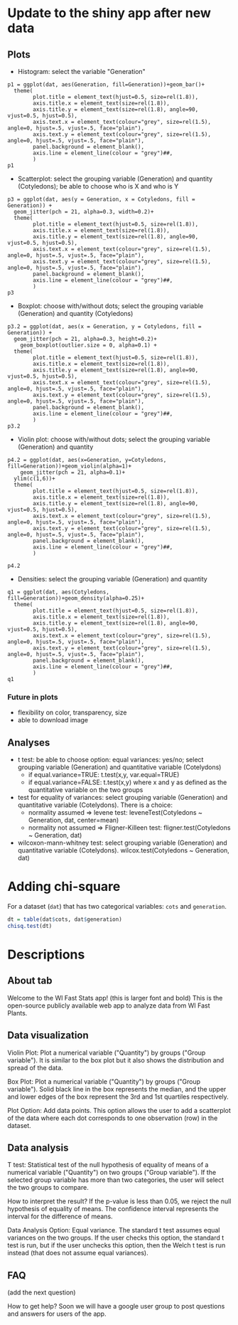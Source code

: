 # Update to the shiny app after new data

## Plots
- Histogram: select the variable "Generation"
```{r, echo=FALSE}
p1 = ggplot(dat, aes(Generation, fill=Generation))+geom_bar()+
  theme(
        plot.title = element_text(hjust=0.5, size=rel(1.8)),
        axis.title.x = element_text(size=rel(1.8)),
        axis.title.y = element_text(size=rel(1.8), angle=90, vjust=0.5, hjust=0.5),
        axis.text.x = element_text(colour="grey", size=rel(1.5), angle=0, hjust=.5, vjust=.5, face="plain"),
        axis.text.y = element_text(colour="grey", size=rel(1.5), angle=0, hjust=.5, vjust=.5, face="plain"),
        panel.background = element_blank(),
        axis.line = element_line(colour = "grey")##,
        )
p1
```
- Scatterplot: select the grouping variable (Generation) and quantity (Cotyledons); be able to choose who is X and who is Y
```{r, echo=FALSE}
p3 = ggplot(dat, aes(y = Generation, x = Cotyledons, fill = Generation)) +
  geom_jitter(pch = 21, alpha=0.3, width=0.2)+
  theme(
        plot.title = element_text(hjust=0.5, size=rel(1.8)),
        axis.title.x = element_text(size=rel(1.8)),
        axis.title.y = element_text(size=rel(1.8), angle=90, vjust=0.5, hjust=0.5),
        axis.text.x = element_text(colour="grey", size=rel(1.5), angle=0, hjust=.5, vjust=.5, face="plain"),
        axis.text.y = element_text(colour="grey", size=rel(1.5), angle=0, hjust=.5, vjust=.5, face="plain"),
        panel.background = element_blank(),
        axis.line = element_line(colour = "grey")##,
        )
p3
```
- Boxplot: choose with/without dots; select the grouping variable (Generation) and quantity (Cotyledons)
```{r, echo=FALSE}
p3.2 = ggplot(dat, aes(x = Generation, y = Cotyledons, fill = Generation)) +
  geom_jitter(pch = 21, alpha=0.3, height=0.2)+
    geom_boxplot(outlier.size = 0, alpha=0.1) +
  theme(
        plot.title = element_text(hjust=0.5, size=rel(1.8)),
        axis.title.x = element_text(size=rel(1.8)),
        axis.title.y = element_text(size=rel(1.8), angle=90, vjust=0.5, hjust=0.5),
        axis.text.x = element_text(colour="grey", size=rel(1.5), angle=0, hjust=.5, vjust=.5, face="plain"),
        axis.text.y = element_text(colour="grey", size=rel(1.5), angle=0, hjust=.5, vjust=.5, face="plain"),
        panel.background = element_blank(),
        axis.line = element_line(colour = "grey")##,
        )
p3.2
```
- Violin plot: choose with/without dots; select the grouping variable (Generation) and quantity 
```{r, echo=FALSE}
p4.2 = ggplot(dat, aes(x=Generation, y=Cotyledons, fill=Generation))+geom_violin(alpha=1)+
    geom_jitter(pch = 21, alpha=0.1)+
  ylim(c(1,6))+
  theme(
        plot.title = element_text(hjust=0.5, size=rel(1.8)),
        axis.title.x = element_text(size=rel(1.8)),
        axis.title.y = element_text(size=rel(1.8), angle=90, vjust=0.5, hjust=0.5),
        axis.text.x = element_text(colour="grey", size=rel(1.5), angle=0, hjust=.5, vjust=.5, face="plain"),
        axis.text.y = element_text(colour="grey", size=rel(1.5), angle=0, hjust=.5, vjust=.5, face="plain"),
        panel.background = element_blank(),
        axis.line = element_line(colour = "grey")##,
        )

p4.2
```
- Densities: select the grouping variable (Generation) and quantity 
```{r, echo=FALSE}
q1 = ggplot(dat, aes(Cotyledons, fill=Generation))+geom_density(alpha=0.25)+
  theme(
        plot.title = element_text(hjust=0.5, size=rel(1.8)),
        axis.title.x = element_text(size=rel(1.8)),
        axis.title.y = element_text(size=rel(1.8), angle=90, vjust=0.5, hjust=0.5),
        axis.text.x = element_text(colour="grey", size=rel(1.5), angle=0, hjust=.5, vjust=.5, face="plain"),
        axis.text.y = element_text(colour="grey", size=rel(1.5), angle=0, hjust=.5, vjust=.5, face="plain"),
        panel.background = element_blank(),
        axis.line = element_line(colour = "grey")##,
        )
q1
```

### Future in plots
- flexibility on color, transparency, size
- able to download image

## Analyses
- t test: be able to choose option: equal variances: yes/no; select grouping variable (Generation) and quantitative variable (Cotelydons)
    - if equal.variance=TRUE: t.test(x,y, var.equal=TRUE)
    - if equal.variance=FALSE: t.test(x,y)
    where x and y as defined as the quantitative variable on the two groups
- test for equality of variances: select grouping variable (Generation) and quantitative variable (Cotelydons). There is a choice:
    - normality assumed => levene test: leveneTest(Cotyledons ~ Generation, dat, center=mean)
    - normality not assumed => Fligner-Killeen test: fligner.test(Cotyledons ~ Generation, dat)
- wilcoxon-mann-whitney test: select grouping variable (Generation) and quantitative variable (Cotelydons). wilcox.test(Cotyledons ~ Generation, dat)


# Adding chi-square
For a dataset (`dat`) that has two categorical variables: `cots` and `generation`.
```r
dt = table(dat$cots, dat$generation)
chisq.test(dt)
```

# Descriptions

## About tab

Welcome to the WI Fast Stats app! (this is larger font and bold)
This is the open-source publicly available web app to analyze data from WI Fast Plants.

## Data visualization

Violin Plot: Plot a numerical variable ("Quantity") by groups ("Group variable"). It is similar to the box plot but it also shows the distribution and spread of the data.

Box Plot: Plot a numerical variable ("Quantity") by groups ("Group variable"). Solid black line in the box represents the median, and the upper and lower edges of the box represent the 3rd and 1st quartiles respectively.

Plot Option: Add data points. This option allows the user to add a scatterplot of the data where each dot corresponds to one observation (row) in the dataset.

## Data analysis

T test: Statistical test of the null hypothesis of equality of means of a numerical variable ("Quantity") on two groups ("Group variable"). If the selected group variable has more than two categories, the user will select the two groups to compare.

How to interpret the result? If the p-value is less than 0.05, we reject the null hypothesis of equality of means. The confidence interval represents the interval for the difference of means.

Data Analysis Option: Equal variance. The standard t test assumes equal variances on the two groups. If the user checks this option, the standard t test is run, but if the user unchecks this option, then the Welch t test is run instead (that does not assume equal variances).


## FAQ

(add the next question)

How to get help? 
Soon we will have a google user group to post questions and answers for users of the app.
